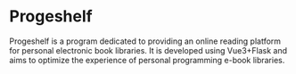 # Progeshelf
Progeshelf is a program dedicated to providing an online reading platform for personal electronic book libraries. It is developed using Vue3+Flask and aims to optimize the experience of personal programming e-book libraries.
